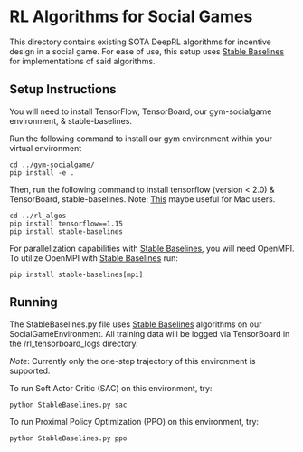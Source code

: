 # RL Algorithms for Social Games
This directory contains existing SOTA DeepRL algorithms for incentive design in a social game. 
For ease of use, this setup uses [Stable Baselines](https://stable-baselines.readthedocs.io/en/master/index.html) for implementations of said algorithms.

## Setup Instructions
You will need to install TensorFlow, TensorBoard, our gym-socialgame environment, & stable-baselines.

Run the following command to install our gym environment within your virtual environment
    
    cd ../gym-socialgame/
    pip install -e .
    
Then, run the following command to install tensorflow (version < 2.0) & TensorBoard, stable-baselines. Note: [This](https://stackoverflow.com/questions/38896424/tensorflow-not-found-using-pip) maybe useful for Mac users.

    cd ../rl_algos
    pip install tensorflow==1.15
    pip install stable-baselines

For parallelization capabilities with [Stable Baselines](https://stable-baselines.readthedocs.io/en/master/index.html), you will need OpenMPI.
To utilize OpenMPI with [Stable Baselines](https://stable-baselines.readthedocs.io/en/master/index.html) run:

    pip install stable-baselines[mpi]

## Running
The StableBaselines.py file uses [Stable Baselines](https://stable-baselines.readthedocs.io/en/master/index.html) algorithms on our SocialGameEnvironment.
All training data will be logged via TensorBoard in the /rl_tensorboard_logs directory.

*Note*: Currently only the one-step trajectory of this environment is supported.

To run Soft Actor Critic (SAC) on this environment, try:

    python StableBaselines.py sac

To run Proximal Policy Optimization (PPO) on this environment, try:

    python StableBaselines.py ppo


